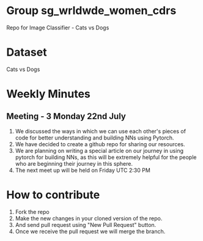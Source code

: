 # Group sg_wrldwde_women_cdrs
Repo for Image Classifier - Cats vs Dogs

# Dataset
Cats vs Dogs

# Weekly Minutes
## Meeting - 3 Monday 22nd July 
1. We discussed the ways in which we can use each other's pieces of code for better understanding and building NNs using Pytorch.
2. We have decided to create a github repo for sharing our resources.
3. We are planning on writing a special article on our journey in using pytorch for building NNs, as this will be extremely helpful for the people who are beginning their journey in this sphere.
4. The next meet up will be held on Friday UTC 2:30 PM

# How to contribute
1. Fork the repo
2. Make the new changes in your cloned version of the repo.
3. And send pull request using "New Pull Request" button.
4. Once we receive the pull request we will merge the branch.
